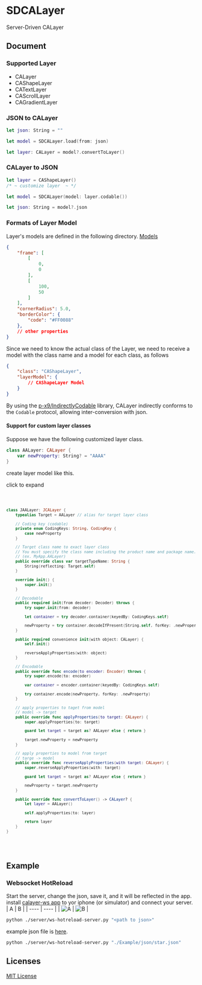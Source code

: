 # SDCALayer

Server-Driven CALayer

## Document
### Supported Layer
- CALayer
- CAShapeLayer
- CATextLayer
- CAScrollLayer
- CAGradientLayer

### JSON to CALayer
```swift
let json: String = ""

let model = SDCALayer.load(from: json)

let layer: CALayer = model?.convertToLayer()
```

### CALayer to JSON
```swift
let layer = CAShapeLayer()
/* ~ customize layer  ~ */

let model = SDCALayer(model: layer.codable())

let json: String = model?.json
```

### Formats of Layer Model 
Layer's models are defined in the following directory.
[Models](./Sources/SDCALayer/Model/)
```json
{
    "frame": [
        [
            0,
            0
        ],
        [
            100,
            50
        ]
    ],
    "cornerRadius": 5.0,
    "borderColor": {
        "code": "#FF0088"
    },
    // other properties
}
```

Since we need to know the actual class of the Layer, we need to receive a model with the class name and a model for each class, as follows
```json
{
    "class": "CAShapeLayer",
    "layerModel": {
        // CAShapeLayer Model
    }
}
```

By using the [p-x9/IndirectlyCodable](https://github.com/p-x9/IndirectlyCodable) library, CALayer indirectly conforms to the `Codable` protocol, allowing inter-conversion with json.

#### Support for custom layer classes
Suppose we have the following customized layer class.
```swift
class AALayer: CALayer {
    var newProperty: String? = "AAAA"
}
```

create layer model like this.
<summary>click to expand</summary>
<pre>
<code>

```swift
class JAALayer: JCALayer {
    typealias Target = AALayer // alias for target layer class

    // Coding key (codable)
    private enum CodingKeys: String, CodingKey {
        case newProperty
    }

    // Target class name to exact layer class
    // You must specify the class name including the product name and package name.
    // (ex. MyApp.AALayer)
    public override class var targetTypeName: String {
        String(reflecting: Target.self)
    }

    override init() {
        super.init()
    }

    // Decodable
    public required init(from decoder: Decoder) throws {
        try super.init(from: decoder)

        let container = try decoder.container(keyedBy: CodingKeys.self)

        newProperty = try container.decodeIfPresent(String.self, forKey: .newProperty)
    }

    public required convenience init(with object: CALayer) {
        self.init()

        reverseApplyProperties(with: object)
    }

    // Encodable
    public override func encode(to encoder: Encoder) throws {
        try super.encode(to: encoder)

        var container = encoder.container(keyedBy: CodingKeys.self)

        try container.encode(newProperty, forKey: .newProperty)
    }

    // apply properties to taget from model
    // model -> target
    public override func applyProperties(to target: CALayer) {
        super.applyProperties(to: target)

        guard let target = target as? AALayer else { return }

        target.newProperty = newProperty
    }

    // apply properties to model from target
    // targe -> model
    public override func reverseApplyProperties(with target: CALayer) {
        super.reverseApplyProperties(with: target)

        guard let target = target as? AALayer else { return }

        newProperty = target.newProperty
    }

    public override func convertToLayer() -> CALayer? {
        let layer = AALayer()

        self.applyProperties(to: layer)

        return layer
    }
}
```

</code>
</pre>
</details>

## Example
### Websocket HotReload
Start the server, change the json, save it, and it will be reflected in the app.
install [calayer-ws app](./Example/calayer-ws/) to yor iphone (or simulator) and connect your server.
|  A  |  B  |
| ---- | ---- |
|  ![A](https://user-images.githubusercontent.com/50244599/203506188-cf3bd4a0-3c5e-451c-9f0b-fdd99e1caadd.PNG)  |  ![B](https://user-images.githubusercontent.com/50244599/203506216-25f25871-f0a0-410b-b918-7b687e373ecc.PNG)  |

```sh
python ./server/ws-hotreload-server.py "<path to json>"
```
example json file is [here](./Example/json/).

```sh
python ./server/ws-hotreload-server.py "./Example/json/star.json"
```
## Licenses

[MIT License](./LICENSE)